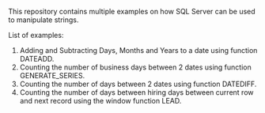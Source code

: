 This repository contains multiple examples on how SQL Server can be used to manipulate strings.

List of examples:
1) Adding and Subtracting Days, Months and Years to a date using function DATEADD.
2) Counting the number of business days between 2 dates using function GENERATE_SERIES.
3) Counting the number of days between 2 dates using function DATEDIFF.
4) Counting the number of days between hiring days between current row and next record using the window function LEAD.
